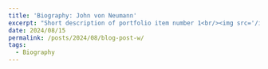 ```yaml
---
title: 'Biography: John von Neumann'
excerpt: "Short description of portfolio item number 1<br/><img src='/images/nuemann.jpg'>"
date: 2024/08/15
permalink: /posts/2024/08/blog-post-w/
tags:
  - Biography
---
```



